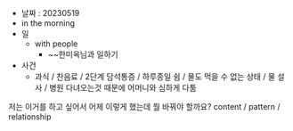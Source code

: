 - 날짜 : 20230519
- in the morning
- 일
	- with people
		- ~~한미옥님과 일하기
- 사건
	- 과식 / 찬음료 / 2단계 담석통증 / 하루종일 쉼 / 물도 먹을 수 없는 상태 / 물 설사 / 병원 다녀오는것 때문에 어머니와 심하게 다툼




저는 이거를 하고 싶어서 어제 이렇게 했는데 뭘 바꿔야 할까요?
content / pattern / relationship